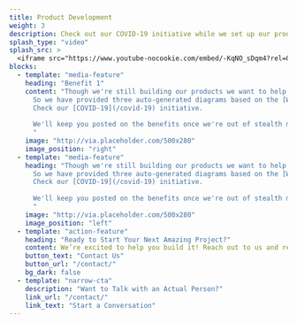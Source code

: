 ```yaml
---
title: Product Development
weight: 3
description: Check out our COVID-19 initiative while we set up our product development business.
splash_type: "video"
splash_src: >
  <iframe src="https://www.youtube-nocookie.com/embed/-KqNO_sDqm4?rel=0" frameborder="0" allow="autoplay; encrypted-media" allowfullscreen></iframe>
blocks:
  - template: "media-feature"
    heading: "Benefit 1"
    content: "Though we're still building our products we want to help - in the way we know best.
      So we have provided three auto-generated diagrams based on the [WHO](http://who.int) information.
      Check our [COVID-19](/covid-19) initiative.
      
      We'll keep you posted on the benefits once we're out of stealth mode.
      "
    image: "http://via.placeholder.com/500x280"
    image_position: "right"
  - template: "media-feature"
    heading: "Though we're still building our products we want to help - in the way we know best.
      So we have provided three auto-generated diagrams based on the [WHO](http://who.int) information.
      Check our [COVID-19](/covid-19) initiative.
      
      We'll keep you posted on the benefits once we're out of stealth mode.
      "
    image: "http://via.placeholder.com/500x280"
    image_position: "left"
  - template: "action-feature"
    heading: "Ready to Start Your Next Amazing Project?"
    content: We’re excited to help you build it! Reach out to us and request a proposal from our team.
    button_text: "Contact Us"
    button_url: "/contact/"
    bg_dark: false
  - template: "narrow-cta"
    description: "Want to Talk with an Actual Person?"
    link_url: "/contact/"
    link_text: "Start a Conversation"
---
```

